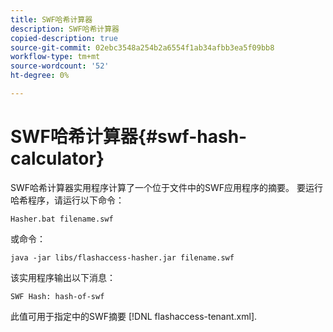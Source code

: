 ```yaml
---
title: SWF哈希计算器
description: SWF哈希计算器
copied-description: true
source-git-commit: 02ebc3548a254b2a6554f1ab34afbb3ea5f09bb8
workflow-type: tm+mt
source-wordcount: '52'
ht-degree: 0%

---
```


# SWF哈希计算器{#swf-hash-calculator}

SWF哈希计算器实用程序计算了一个位于文件中的SWF应用程序的摘要。 要运行哈希程序，请运行以下命令：

```
Hasher.bat filename.swf
```

或命令：

```
java -jar libs/flashaccess-hasher.jar filename.swf
```

该实用程序输出以下消息：

```
SWF Hash: hash-of-swf
```

此值可用于指定中的SWF摘要 [!DNL flashaccess-tenant.xml].
